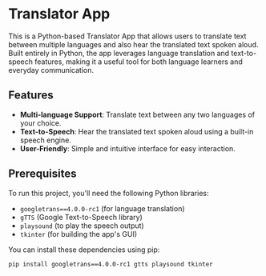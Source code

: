 # Translator App

This is a Python-based Translator App that allows users to translate text between multiple languages and also hear the translated text spoken aloud. Built entirely in Python, the app leverages language translation and text-to-speech features, making it a useful tool for both language learners and everyday communication.

## Features

- **Multi-language Support**: Translate text between any two languages of your choice.
- **Text-to-Speech**: Hear the translated text spoken aloud using a built-in speech engine.
- **User-Friendly**: Simple and intuitive interface for easy interaction.

## Prerequisites

To run this project, you'll need the following Python libraries:

- `googletrans==4.0.0-rc1` (for language translation)
- `gTTS` (Google Text-to-Speech library)
- `playsound` (to play the speech output)
- `tkinter` (for building the app's GUI)

You can install these dependencies using pip:

```bash
pip install googletrans==4.0.0-rc1 gtts playsound tkinter
